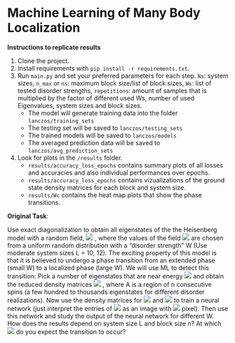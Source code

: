 # Machine Learning of Many Body Localization

**Instructions to replicate results**

1. Clone the project.
2. Install requirements with ``pip install -r requirements.txt``.
3. Run ``main.py`` and set your preferred parameters for each step.
``Ns``: system sizes, 
``n_max`` or ``ns``: maximum block size/list of block sizes, 
``Ws``: list of tested disorder strengths, 
``repetitions``: amount of samples that is multiplied by the factor of different used Ws, number of used Eigenvalues, system sizes and block sizes.
    - The model will generate training data into the folder ``lanczos/training_sets``
    - The testing set will be saved to ``lanczos/testing_sets``
    - The trained models will be saved to ``lanczos/models``
    - The averaged prediction data will be saved to ``lanczos/avg_prediction_sets``
4. Look for plots in the ``/results`` folder.
    - ``results/accuracy_loss_epochs`` contains summary plots of all losses and 
    accuracies and also individual performances over epochs.
    - ``results/accuracy_loss_epochs`` contains vizualizations of the ground state density matrices
    for each block and system size.
    - ``results/Wc`` contains the heat map plots that show the phase transitions.
    
**Original Task**:

Use exact diagonalization to obtain all eigenstates of the the Heisenberg model with a
random field, 
<img src="https://render.githubusercontent.com/render/math?math=H=J\sum_i \vec{S}_i\cdot\vec{S}_{i%2B1}-\sum_ih_iS_i^z">
, where the values of the field <img src="https://render.githubusercontent.com/render/math?math=h_i \in \left[-W, W\right]">
 are
chosen from a uniform random distribution with a “disorder strength” W (Use moderate
system sizes L = 10, 12). The exciting property of this model is that it is believed to
undergo a phase transition from an extended phase (small W) to a localized phase (large
W). We will use ML to detect this transition: Pick a number of eigenstates that are
near energy <img src="https://render.githubusercontent.com/render/math?math=E = 0">
 and obtain the reduced density matrices 
 <img src="https://render.githubusercontent.com/render/math?math=\rho^A">
 , where A is a region
of n consecutive spins (a few hundred to thousands eigenstates for different disorder
realizations). Now use the density matrices for 
<img src="https://render.githubusercontent.com/render/math?math=W = 0.5J">
 and 
 <img src="https://render.githubusercontent.com/render/math?math=W = 8.0J">
 to train a
neural network (just interpret the entries of 
<img src="https://render.githubusercontent.com/render/math?math=\rho^A">
 as an image with 
 <img src="https://render.githubusercontent.com/render/math?math=2^n \times 2^n">
  pixel). Then
use this network and study the output of the neural network for different W. How does
the results depend on system size L and block size n? At which 
<img src="https://render.githubusercontent.com/render/math?math=W_c ">
do you expect the
transition to occur?
